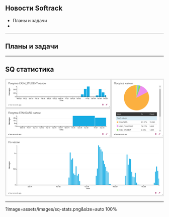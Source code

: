 ## Новости Softrack

- Планы и задачи
- 


---

## Планы и задачи


---

## SQ статистика

![SAMBA Deployment](assets/images/sq-stats.png)

---
?image=assets/images/sq-stats.png&size=auto 100%
